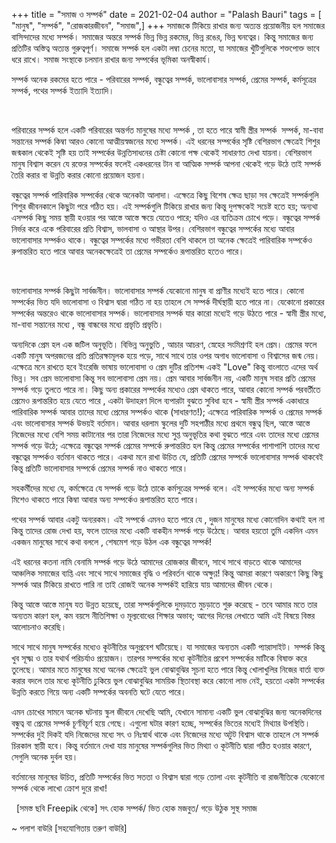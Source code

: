 +++
title = "সমাজ ও সম্পর্ক"
date = 2021-02-04
author = "Palash Bauri"
tags = [ "মানুষ", "সম্পর্ক", "রোজকারজীবন", "সমাজ",]
+++
সমাজকে টিকিয়ে রাখার জন্য অত্যন্ত প্রয়োজনীয় হল সমাজের বাসিন্দাদের মধ্যে
সম্পর্ক। সমাজের অন্তরে সম্পর্ক ভিন্ন ভিন্ন রকমের, ভিন্ন রঙের, ভিন্ন
ঘনত্বের। কিন্তু সমাজের জন্য প্রতিটির অস্তিত্ব অত্যন্ত গুরুত্বপূর্ণ।
সমাজে সম্পর্ক হল একটা লম্বা চেনের মতো, যা সমাজের খুঁটিগুলিকে শক্তপোক্ত
ভাবে ধরে রাখে। সমাজ সংস্থাকে চলমান রাখার জন্য সম্পর্কের ভূমিকা
অনস্বীকার্য।  

সম্পর্ক অনেক রকমের হতে পারে - পরিবারের সম্পর্ক, বন্ধুত্বের সম্পর্ক,
ভালোবাসার সম্পর্ক, প্রেমের সম্পর্ক, কর্মসূত্রের সম্পর্ক, পথের সম্পর্ক
ইত্যাদি ইত্যাদি। 

 

  
 

পরিবারের সম্পর্ক হলে একটি পরিবারের অন্তর্গত মানুষের মধ্যে সম্পর্ক , তা
হতে পারে স্বামী স্ত্রীর সম্পর্ক  সম্পর্ক, মা-বাবা সন্তানের সম্পর্ক
কিম্বা আরও কোনো আত্মীয়স্বজনের মধ্যে সম্পর্ক। এই ধরনের সম্পর্কের সৃষ্টি
বেশিরভাগ ক্ষেত্রেই শিশুর জন্মকাল থেকেই সৃষ্টি হয় তাই সম্পর্কের
উন্নতিসাধনের চেষ্টা কোনো পক্ষ থেকেই সাধারণত দেখা যায়না। বেশিরভাগ মানুষ
বিশ্বাস করেন যে রক্তের সম্পর্কের ফলেই একধরনের টান বা আত্মিক সম্পর্ক আপনা
থেকেই গড়ে উঠে তাই সম্পর্ক তৈরি করার বা উন্নতি করার কোনো প্রয়োজন হয়না। 

বন্ধুত্বের সম্পর্ক পারিবারিক সম্পর্কের থেকে অনেকটা আলাদা। এক্ষেত্রে কিছু
বিশেষ ক্ষেত্র ছাড়া সব ক্ষেত্রেই সম্পর্কগুলি শিশুর জীবনকালে কিছুটা পরে
গঠিত হয়। এই সম্পর্কগুলি টিকিয়ে রাখার জন্য কিন্তু দুপক্ষকেই সচেষ্ট হতে
হয়; অন্যথা এসম্পর্ক কিছু সময় স্থায়ী হওয়ার পর আস্তে আস্তে ক্ষয়ে যেতেও
পারে; যদিও এর ব্যতিক্রম চোখে পড়ে। বন্ধুত্বের সম্পর্ক নির্ভর করে একে
পরিবারের প্রতি বিশ্বাস, ভালবাসা ও আস্থার উপর। বেশিরভাগ বন্ধুত্বের
সম্পর্কের মধ্যে আবার ভালোবাসার সম্পর্কও থাকে। বন্ধুত্বের সম্পর্কের মধ্যে
গভীরতা বেশি থাকলে তা অনেক ক্ষেত্রেই পারিবারিক সম্পর্কেও রুপান্তরিত হতে
পারে আবার অনেকক্ষেত্রেই তা প্রেমের সম্পর্কেও রূপান্তরিত হতেও পারে। 

 

  
 

ভালোবাসার সম্পর্ক কিছুটা সার্বজনীন। ভালোবাসার সম্পর্ক যেকোনো মানুষ বা
প্রাণীর মধ্যেই হতে পারে। কোনো সম্পর্কের ভিত যদি ভালোবাসা ও বিশ্বাস
দ্বারা গঠিত না হয় তাহলে সে সম্পর্ক দীর্ঘস্থায়ী হতে পারে না। যেকোনো
প্রকারের সম্পর্কের অন্তরেও থাকে ভালোবাসার সম্পর্ক। ভালোবাসার সম্পর্ক যার
কারো মধ্যেই গড়ে উঠতে পারে - স্বামী স্ত্রীর মধ্যে, মা-বাবা সন্তানের মধ্যে
, বন্ধু বান্ধবের মধ্যে প্রভৃতি প্রভৃতি। 

অন্যদিকে প্রেম হল এক জটিল অনুভূতি। বিভিন্ন অনুভুতি , আচার আচরণ, স্নেহের
সংমিশ্রণই হল প্রেম। প্রেমের ফলে একটি মানুষ অপরজনের প্রতি প্রতিরক্ষামূলক
হয়ে পড়ে, সাথে সাথে তার ওপর অগাধ ভালোবাসা ও বিশ্বাসের জন্ম নেয়। এক্ষেত্রে
মনে রাখতে হবে ইংরেজি ভাষায় ভালোবাসা ও প্রেম দুটির প্রতিশব্দ একই "Love"
কিন্তু বাংলাতে এদের অর্থ ভিন্ন। সব প্রেম ভালোবাসা কিন্তু সব ভালোবাসা
প্রেম নয়। প্রেম আবার সার্বজনীন নয়, একটি মানুষ সবার প্রতি প্রেমের সম্পর্ক
গড়ে তুলতে পারে না। কিছু অন্য প্রকারের সম্পর্কের মধ্যেও প্রেম থাকতে পারে,
আবার কোনো সম্পর্ক পরবর্তীতে প্রেমেও রূপান্তরিত হয়ে যেতে পারে , একটা
উদাহরণ দিলে ব্যপারটা বুঝতে সুবিধা হবে - স্বামী স্ত্রীর সম্পর্ক একাধারে
পারিবারিক সম্পর্ক আবার তাদের মধ্যে প্রেমের সম্পর্কও থাকে (সাধারণত!);
এক্ষেত্রে পারিবারিক সম্পর্ক ও প্রেমের সম্পর্ক এবং ভালোবাসার সম্পর্ক উভয়ই
বর্তমান। আবার ধরলাম স্কুলের দুটি সহপাঠীর মধ্যে প্রথমে বন্ধুত্ব ছিল,
আস্তে আস্তে নিজেদের মধ্যে বেশি সময় কাটানোর পর তারা নিজেদের মধ্যে সুপ্ত
অনুভূতির কথা বুঝতে পারে এবং তাদের মধ্যে প্রেমের সম্পর্ক গড়ে উঠে;
এক্ষেত্রে বন্ধুত্বের সম্পর্ক প্রেমের সম্পর্কে রুপান্তরিত হল কিন্তু
প্রেমের সম্পর্কের পাশাপাশি তাদের মধ্যে বন্ধুত্বের সম্পর্কও বর্তমান থাকতে
পারে। একথা মনে রাখা উচিত যে, প্রতিটি প্রেমের সম্পর্কে ভালোবাসার সম্পর্ক
থাকবেই কিন্তু প্রতিটি ভালোবাসার সম্পর্কে প্রেমের সম্পর্ক নাও থাকতে
পারে। 

 

  

  

সহকর্মীদের মধ্যে যে, কর্মক্ষেত্রে যে সম্পর্ক গড়ে উঠে তাকে কর্মসুত্রের
সম্পর্ক বলে। এই সম্পর্কের মধ্যে অন্য সম্পর্ক মিশেও থাকতে পারে কিম্বা
আবার অন্য সম্পর্কেও রূপান্তরিত হতে পারে। 

পথের সম্পর্ক আবার একটু অন্যরকম। এই সম্পর্কে এমনও হতে পারে যে , দুজন
মানুষের মধ্যে কোনোদিন কথাই হল না কিন্তু তাদের রোজ দেখা হয়, ফলে তাদের
মধ্যে একটি বাকহীন সম্পর্ক গড়ে উঠেছে। আবার হয়তো তুমি একদিন এমন একজন
মানুষের সাথে কথা বললে , শেষমেশ গড়ে উঠল এক বন্ধুত্বের সম্পর্ক!  

এই ধরনের কতনা নামি বেনামি সম্পর্ক গড়ে উঠে আমাদের রোজকার জীবনে, সাথে সাথে
বাড়তে থাকে আমাদের আঞ্চলিক সমাজের ব্যপ্তি এবং সাথে সাথে সমাজের বৃদ্ধি ও
পরিবর্তন থাকে অক্ষুণ্ণ! কিন্তু আমরা কারণে অকারণে কিছু কিছু সম্পর্ক আর
টিকিয়ে রাখতে পারি না তাই রোজই অনেক সম্পর্কই হারিয়ে যায় আমাদের জীবন
থেকে। 

কিন্তু আস্তে আস্তে মানুষ যত উন্নত হয়েছে, তারা সম্পর্কগুলিকে দুমড়াতে
মুচড়াতে শুরু করেছে - তবে আমার মতে তার অন্যতম কারণ হল, কম বয়সে নীতিশিক্ষা
ও মূল্যবোধের শিক্ষার অভাব; আগের দিনের লেখাতে আমি এই বিষয়ে বিস্তর আলোচনাও
করেছি। 

সাথে সাথে মানুষ সম্পর্কের মধ্যেও কূটনীতির অনুপ্রবেশ ঘটিয়েছে। যা সমাজের
অন্যতম একটি প্যারাসাইট। সম্পর্ক কিন্তু খুব সূক্ষ্ম ও তার যথার্থ
পরিচর্যাও প্রয়োজন। তারপর সম্পর্কের মধ্যে কূটনীতির প্রবেশ সম্পর্কের
মাটিকে বিষাক্ত করে তুলেছে। আমার মতে মানুষের মধ্যে অনেক ক্ষেত্রেই ভুল
বোঝাবুঝির সূচনা হতে পারে কিন্তু খোলাখুলির নিজের বার্তা ব্যক্ত করার বদলে
তার মধ্যে কূটনীতি ঢুকিয়ে ভুল বোঝাবুঝির সাময়িক স্থিতাবস্থা করে কোনো লাভ
নেই, হয়তো একটা সম্পর্কের উন্নতি করতে গিয়ে অন্য একটি সম্পর্কের অবনতি ঘটে
যেতে পারে। 

এমন চোখের সামনে অনেক ঘটনায় স্কুল জীবনে দেখেছি আমি, যেখানে সামান্য একটি
ভুল বোঝাবুঝির জন্য অনেকদিনের বন্ধুত্ব বা প্রেমের সম্পর্ক চূর্ণবিচূর্ণ
হয়ে গেছে। এগুলো ঘটার কারণ হচ্ছে, সম্পর্কের ভিতের মধ্যেই মিথ্যার
উপস্থিতি। সম্পর্কের দুই দিকই যদি নিজেদের মধ্যে সৎ ও নিঃস্বার্থ থাকে এবং
নিজেদের মধ্যে অটুট বিশ্বাস থাকে তাহলে সে সম্পর্ক চিরকাল স্থায়ী হবে।
কিন্তু বর্তমানে দেখা যায় মানুষের সম্পর্কগুলির ভিত মিথ্যা ও কূটনীতি
দ্বারা গঠিত হওয়ার কারণে, সেগুলি অনেক দুর্বল হয়।   

বর্তমানের মানুষের উচিত, প্রতিটি সম্পর্কের ভিত সততা ও বিশ্বাস দ্বারা গড়ে
তোলা এবং কূটনীতি বা রাজনীতিকে যেকোনো সম্পর্ক থেকে লাখো ক্রোশ দুরে রাখা! 

 

  
  \[সমস্ত ছবি Freepik থেকে\] 
সৎ হোক সম্পর্ক/ ভিত হোক মজবুত/ গড়ে উঠুক সুস্থ সমাজ

~ পলাশ বাউরি \[সহযোগিতায় তরুণ বাউরি\]
